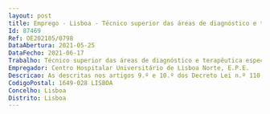 ```yaml
--- 
layout: post
title: Emprego - Lisboa - Técnico superior das áreas de diagnóstico e terapêutica especialista
Id: 87469
Ref: OE202105/0798
DataAbertura: 2021-05-25
DataFecho: 2021-06-17
Trabalho: Técnico superior das áreas de diagnóstico e terapêutica especialista
Empregador: Centro Hospitalar Universitário de Lisboa Norte, E.P.E.
Descricao: As descritas nos artigos 9.º e 10.º dos Decreto Lei n.º 110 e 111 2017, ambos de 31 de agosto.
CodigoPostal: 1649-028 LISBOA
Concelho: Lisboa
Distrito: Lisboa
--- 
```

